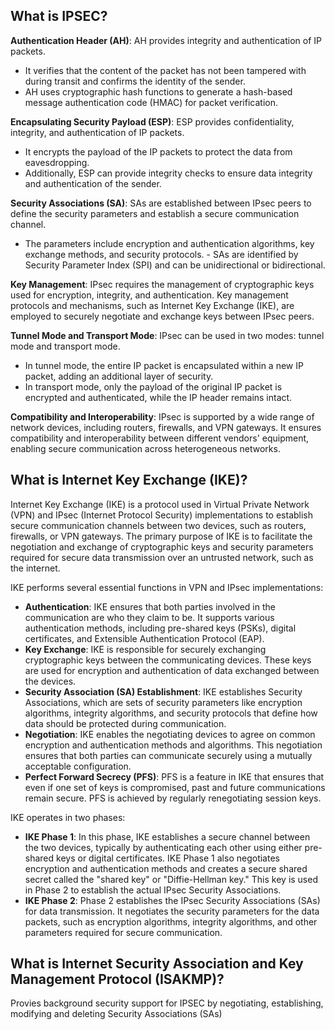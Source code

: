 ## What is IPSEC?
**Authentication Header (AH)**: AH provides integrity and authentication of IP packets. 
- It verifies that the content of the packet has not been tampered with during transit and confirms the identity of the sender.
- AH uses cryptographic hash functions to generate a hash-based message authentication code (HMAC) for packet verification.


**Encapsulating Security Payload (ESP)**: ESP provides confidentiality, integrity, and authentication of IP packets. 
- It encrypts the payload of the IP packets to protect the data from eavesdropping.
- Additionally, ESP can provide integrity checks to ensure data integrity and authentication of the sender.


**Security Associations (SA)**: SAs are established between IPsec peers to define the security parameters and establish a secure communication channel. 
- The parameters include encryption and authentication algorithms, key exchange methods, and security protocols. - SAs are identified by Security Parameter Index (SPI) and can be unidirectional or bidirectional.


**Key Management**: IPsec requires the management of cryptographic keys used for encryption, integrity, and authentication. Key management protocols and mechanisms, such as Internet Key Exchange (IKE), are employed to securely negotiate and exchange keys between IPsec peers.


**Tunnel Mode and Transport Mode**: IPsec can be used in two modes: tunnel mode and transport mode. 
- In tunnel mode, the entire IP packet is encapsulated within a new IP packet, adding an additional layer of security.
- In transport mode, only the payload of the original IP packet is encrypted and authenticated, while the IP header remains intact.


**Compatibility and Interoperability**: IPsec is supported by a wide range of network devices, including routers, firewalls, and VPN gateways. It ensures compatibility and interoperability between different vendors' equipment, enabling secure communication across heterogeneous networks.


## What is Internet Key Exchange (IKE)?
Internet Key Exchange (IKE) is a protocol used in Virtual Private Network (VPN) and IPsec (Internet Protocol Security) implementations to establish secure communication channels between two devices, such as routers, firewalls, or VPN gateways. The primary purpose of IKE is to facilitate the negotiation and exchange of cryptographic keys and security parameters required for secure data transmission over an untrusted network, such as the internet.

IKE performs several essential functions in VPN and IPsec implementations:

- **Authentication**: IKE ensures that both parties involved in the communication are who they claim to be. It supports various authentication methods, including pre-shared keys (PSKs), digital certificates, and Extensible Authentication Protocol (EAP).
- **Key Exchange**: IKE is responsible for securely exchanging cryptographic keys between the communicating devices. These keys are used for encryption and authentication of data exchanged between the devices.
- **Security Association (SA) Establishment**: IKE establishes Security Associations, which are sets of security parameters like encryption algorithms, integrity algorithms, and security protocols that define how data should be protected during communication.
- **Negotiation**: IKE enables the negotiating devices to agree on common encryption and authentication methods and algorithms. This negotiation ensures that both parties can communicate securely using a mutually acceptable configuration.
- **Perfect Forward Secrecy (PFS)**: PFS is a feature in IKE that ensures that even if one set of keys is compromised, past and future communications remain secure. PFS is achieved by regularly renegotiating session keys.

IKE operates in two phases:

- **IKE Phase 1**: In this phase, IKE establishes a secure channel between the two devices, typically by authenticating each other using either pre-shared keys or digital certificates. IKE Phase 1 also negotiates encryption and authentication methods and creates a secure shared secret called the "shared key" or "Diffie-Hellman key." This key is used in Phase 2 to establish the actual IPsec Security Associations.
- **IKE Phase 2**: Phase 2 establishes the IPsec Security Associations (SAs) for data transmission. It negotiates the security parameters for the data packets, such as encryption algorithms, integrity algorithms, and other parameters required for secure communication.

## What is Internet Security Association and Key Management Protocol (ISAKMP)?
Provies background security support for IPSEC by negotiating, establishing, modifying and deleting Security Associations (SAs)
